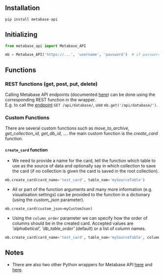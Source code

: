## Installation
```python
pip install metabase-api
```

## Initializing
```python
from metabase_api import Metabase_API

mb = Metabase_API('https://...', 'username', 'password')  # if password is not given, it will prompt for password
```
## Functions
### REST functions (get, post, put, delete)
Calling Metabase API endpoints (documented [here](https://github.com/metabase/metabase/blob/master/docs/api-documentation.md)) can be done using the corresponding REST function in the wrapper.  
E.g. to call the [endpoint](https://github.com/metabase/metabase/blob/master/docs/api-documentation.md#get-apidatabase) `GET /api/database/`, use `mb.get('/api/database/')`.

### Custom Functions
There are several custom functions such as *move_to_archive, get_collection_id, get_db_id*, .... the main custom function is the *create_card* function.  
#### `create_card` function
- We need to provide a name for the card, tell the function which table to use as the source of data and optionally say in which collection to save the card (if no collection is given the card is saved in the root collection).  
```python
mb.create_card(card_name='test_card', table_nam='mySourceTable')
```
- All or part of the function arguments and many more information (e.g. visualisation settings) can be provided to the function in a dictionary (using the *custom_json* parameter).
```python
mb.create_card(custom_json=myCustomJson)
```
- Using the `column_order` parameter we can specify how the order of columns should be in the created card. Accepted values are *'alphabetical', 'db_table_order'* (default) or a list of column names.
```python
mb.create_card(card_name='test_card', table_nam='mySourceTable', column_order=['myCol5', 'myCol3', 'myCol8'])
```
## Notes
- There are also two other Python wrappers for Metabase API [here](https://github.com/mertsalik/metabasepy) and [here](https://github.com/STUnitas/metabase-py).
